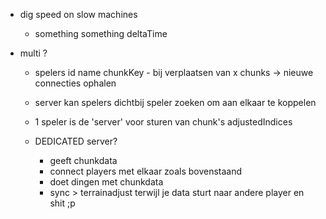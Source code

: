 
- dig speed on slow machines
    - something something deltaTime

- multi ?
    - spelers id name chunkKey - bij verplaatsen van x chunks -> nieuwe connecties ophalen
    - server kan spelers dichtbij speler zoeken om aan elkaar te koppelen 
    - 1 speler is de 'server' voor sturen van chunk's adjustedIndices

    - DEDICATED server?
        - geeft chunkdata
        - connect players met elkaar zoals bovenstaand
        - doet dingen met chunkdata
        - sync > terrainadjust terwijl je data sturt naar andere player en shit ;p